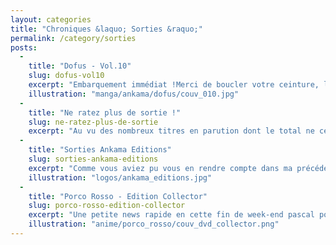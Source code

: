 ```yaml
---
layout: categories
title: "Chroniques &laquo; Sorties &raquo;"
permalink: /category/sorties
posts:
  -
    title: "Dofus - Vol.10"
    slug: dofus-vol10
    excerpt: "Embarquement immédiat !Merci de boucler votre ceinture, le vol Ankama Editions en direction de DOFUS, Tome 10, Etre bien avec un vampyre s'apprête à décoller. Départ le 8 janvier 2009. Venez retirer votre billet dans votre point de vente préféré sans plus attendre !Au programme : La série DOFUS bascule dans l'horreur ! Goultard et ses compagnons"
    illustration: "manga/ankama/dofus/couv_010.jpg"
  -
    title: "Ne ratez plus de sortie !"
    slug: ne-ratez-plus-de-sortie
    excerpt: "Au vu des nombreux titres en parution dont le total ne cesse d'augmenter, il n'est pas rare de passer à côté d'une sortie que l'on attend ou tout simplement d'une série que l'on suit. C'est pourquoi, à partir d'aujourd'hui, la liste des sorties des titres manga, manwha et autres est disponible sur la page d'accueil de Mangaleera.Et pour ne rien"
  -
    title: "Sorties Ankama Editions"
    slug: sorties-ankama-editions
    excerpt: "Comme vous aviez pu vous en rendre compte dans ma précédente chronique sur Dofus, ma première approche de l?univers éditorial d?Ankama Editions m?avait enchanté. Et il semblerait que je n?ai pas été le seul puisque la petite maison d?édition fraîchement débarquée dans un marché bien difficile multiplie les annonces.Ainsi, le 24 août prochain, ce"
    illustration: "logos/ankama_editions.jpg"
  -
    title: "Porco Rosso - Edition Collector"
    slug: porco-rosso-edition-collector
    excerpt: "Une petite news rapide en cette fin de week-end pascal pour vous informer que la version collector de Porco Rosso d'Hayao Miyazaki vient de sortir après une longue attente. Je n'ai malheureusement que peu d'informations à vous fournir sur le contenu précis des bonus fournis avec le film, mais cette oeuvre majeure du réalisateur japonais de"
    illustration: "anime/porco_rosso/couv_dvd_collector.png"
---
```


